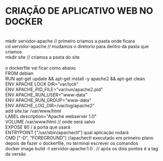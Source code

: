 <h1>CRIAÇÃO DE APLICATIVO WEB NO DOCKER</h1>
<br>
mkdir servidor-apache // primeiro criamos a pasta onde ficara
<br>
cd servidor-apache // mudamos o diretorio para dentro da pasta que criamos
<br>
mkdir site // criamos a pasta do site
<br><br>
o dockerfile vai ficar como abaixo
<br>
FROM debian
<br>
RUN apt-get update && apt-get install -y apache2 && apt-get clean
<br>
ENV APACHE LOCK DIR="var/lock"
<br>
ENV APACHE_PID_FILE="var/run/apache2.pid"
<br>
ENV APACHE_RUN_USER="www-data"
<br>
ENV APACHE_RUN_GROUP="www-data"
<br>
ENV APACHE_LOG_DIR=/var/log/apache2"
<br>
add site.tar /var/www/html
<br>
LABEL description="Apache webserver 1.0"
<br>
VOLUME /var/www/html // onde será salvo
<br>
EXPOSE 80 / a porta que usará
<br>
ENTRYPOINT ["/usr/sbin/apachectl"] qual aplicação rodará
<br>
CMD ["-D", "FOREGROUND"] //apachectl executado em primeiro plano
<br>
depois de fazer o dockerfile, no terminal escrever os comandos
<br>
docker image build -t servidor-apache:1.0 . // após os dois pontos é a tag da versão